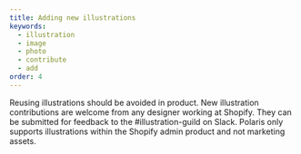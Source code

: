 ```yaml
---
title: Adding new illustrations
keywords:
  - illustration
  - image
  - photo
  - contribute
  - add
order: 4
---
```


Reusing illustrations should be avoided in product. New illustration contributions are welcome from any designer working at Shopify. They can be submitted for feedback to the #illustration-guild on Slack. Polaris only supports illustrations within the Shopify admin product and not marketing assets.
